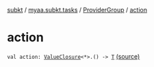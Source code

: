 [subkt](../../index.md) / [myaa.subkt.tasks](../index.md) / [ProviderGroup](index.md) / [action](./action.md)

# action

`val action: `[`ValueClosure`](../-value-closure/index.md)`<*>.() -> `[`T`](index.md#T) [(source)](https://github.com/Myaamori/SubKt/blob/0.1.4/src/main/kotlin/myaa/subkt/tasks/tasks.kt#L543)